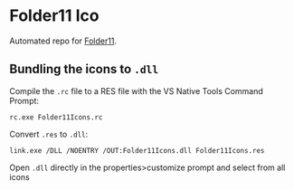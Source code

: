 # Folder11 Ico

Automated repo for [Folder11](https://github.com/icon11-community/Folder11).

## Bundling the icons to `.dll`

Compile the `.rc` file to a RES file with the VS Native Tools Command Prompt:
```
rc.exe Folder11Icons.rc
```

Convert `.res` to `.dll`:
```
link.exe /DLL /NOENTRY /OUT:Folder11Icons.dll Folder11Icons.res
```

Open `.dll` directly in the properties>customize prompt and select from all icons
